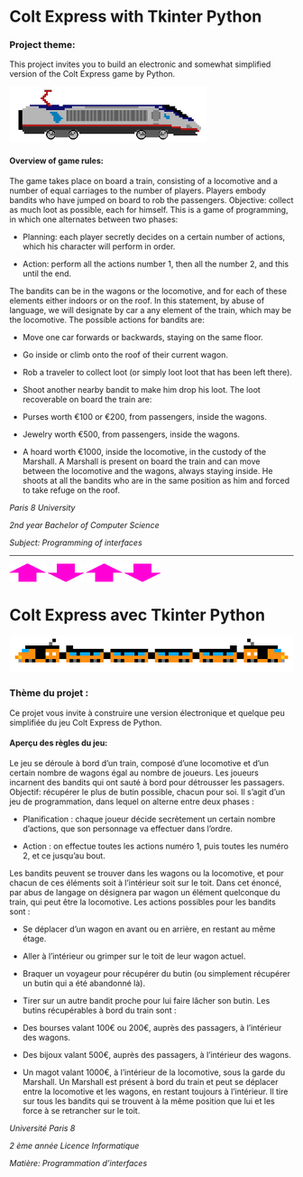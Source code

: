 
# Colt Express with Tkinter Python


### Project theme:
This project invites you to build an electronic and somewhat simplified version of the Colt Express game by Python.

![train head image](./assets/Images/train_head.png)

#### Overview of game rules:

The game takes place on board a train, consisting of a locomotive and a number of equal carriages
to the number of players. Players embody bandits who have jumped on board to rob the
passengers. Objective: collect as much loot as possible, each for himself. This is a game of
programming, in which one alternates between two phases:

- Planning: each player secretly decides on a certain number of actions, which his
character will perform in order.

- Action: perform all the actions number 1, then all the number 2, and this until the
end.


The bandits can be in the wagons or the locomotive, and for each of these elements
either indoors or on the roof. In this statement, by abuse of language, we will designate by car a
any element of the train, which may be the locomotive. The possible actions for bandits are:

- Move one car forwards or backwards, staying on the same floor.

- Go inside or climb onto the roof of their current wagon.

- Rob a traveler to collect loot (or simply loot loot that has been
left there).

- Shoot another nearby bandit to make him drop his loot.
The loot recoverable on board the train are:

- Purses worth €100 or €200, from passengers, inside the wagons.

- Jewelry worth €500, from passengers, inside the wagons.

- A hoard worth €1000, inside the locomotive, in the custody of the Marshall.
A Marshall is present on board the train and can move between the locomotive and the wagons,
always staying inside. He shoots at all the bandits who are in the same position as him and
forced to take refuge on the roof.




_Paris 8 University_

_2nd year Bachelor of Computer Science_

_Subject: Programming of interfaces_


-----------------------------------


![arrow up](./assets/Images/arrow_up.png) ![arrow down](./assets/Images/arrow_down.png) ![arrow up](./assets/Images/arrow_up.png) ![arrow down](./assets/Images/arrow_down.png)


# Colt Express avec Tkinter Python

![train pixel test](./assets/Images/train_pixel_test.png)

### Thème du projet :
Ce projet vous invite à construire une version électronique et quelque peu simplifiée du jeu Colt Express de Python.


#### Aperçu des règles du jeu:
Le jeu se déroule à bord d’un train, composé d’une locomotive et d’un certain nombre de wagons égal
au nombre de joueurs. Les joueurs incarnent des bandits qui ont sauté à bord pour détrousser les
passagers. Objectif: récupérer le plus de butin possible, chacun pour soi. Il s’agit d’un jeu de
programmation, dans lequel on alterne entre deux phases :

- Planification : chaque joueur décide secrètement un certain nombre d’actions, que son
personnage va effectuer dans l’ordre.

- Action : on effectue toutes les actions numéro 1, puis toutes les numéro 2, et ce jusqu’au
bout.


Les bandits peuvent se trouver dans les wagons ou la locomotive, et pour chacun de ces éléments
soit à l’intérieur soit sur le toit. Dans cet énoncé, par abus de langage on désignera par wagon un
élément quelconque du train, qui peut être la locomotive. Les actions possibles pour les bandits sont :

- Se déplacer d’un wagon en avant ou en arrière, en restant au même étage.

- Aller à l’intérieur ou grimper sur le toit de leur wagon actuel.

- Braquer un voyageur pour récupérer du butin (ou simplement récupérer un butin qui a été
abandonné là).

- Tirer sur un autre bandit proche pour lui faire lâcher son butin.
Les butins récupérables à bord du train sont :

- Des bourses valant 100€ ou 200€, auprès des passagers, à l’intérieur des wagons.

- Des bijoux valant 500€, auprès des passagers, à l’intérieur des wagons.

- Un magot valant 1000€, à l’intérieur de la locomotive, sous la garde du Marshall.
Un Marshall est présent à bord du train et peut se déplacer entre la locomotive et les wagons, en
restant toujours à l’intérieur. Il tire sur tous les bandits qui se trouvent à la même position que lui et les
force à se retrancher sur le toit.



_Université Paris 8_

_2 ème année Licence Informatique_

_Matière: Programmation d’interfaces_

